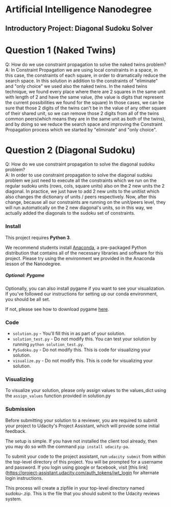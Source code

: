 # Artificial Intelligence Nanodegree
## Introductory Project: Diagonal Sudoku Solver

# Question 1 (Naked Twins)
Q: How do we use constraint propagation to solve the naked twins problem?  
A: In Constraint Propagation we are using local constraints in a space, in this case, the constraints of each square,
 in order to dramatically reduce the search space.
  In this solution in addition to the constraints of "eliminate" and "only choice" we used also the naked twins.
  In the naked twins technique, we found every place where there are 2 squares in the same unit with length of 2 and have the same value,
  (the value is digits that represent the current possibilities we found for the square)
  In those cases, we can be sure that those 2 digits of the twins can't be in  the value of any other square of their shared unit,
  so we can remove those 2 digits from all of the twins common peers(which means they are in the same unit as both of the twins),
  and by doing so we reduce the search space and improving the Constraint Propagation process which we started by "eliminate" and "only choice".


# Question 2 (Diagonal Sudoku)
Q: How do we use constraint propagation to solve the diagonal sudoku problem?  
A: In order to use constraint propagation to solve the diagonal sudoku problem we just need to execute all the constraints which we run on the regular sudoku units (rows, cols, square units) also on the 2 new units the 2 diagonal.
In practice, we just have to add 2 new units to the unitlist which also changes the dictionary of units / peers respectively.
Now, after this change, because all our constraints are running on the unit/peers level, they will run automatically on the 2 new diagonal's units, so in this way, we actually added the diagonals to the sudoku set of constraints.

### Install

This project requires **Python 3**.

We recommend students install [Anaconda](https://www.continuum.io/downloads), a pre-packaged Python distribution that contains all of the necessary libraries and software for this project. 
Please try using the environment we provided in the Anaconda lesson of the Nanodegree.

##### Optional: Pygame

Optionally, you can also install pygame if you want to see your visualization. If you've followed our instructions for setting up our conda environment, you should be all set.

If not, please see how to download pygame [here](http://www.pygame.org/download.shtml).

### Code

* `solution.py` - You'll fill this in as part of your solution.
* `solution_test.py` - Do not modify this. You can test your solution by running `python solution_test.py`.
* `PySudoku.py` - Do not modify this. This is code for visualizing your solution.
* `visualize.py` - Do not modify this. This is code for visualizing your solution.

### Visualizing

To visualize your solution, please only assign values to the values_dict using the ```assign_values``` function provided in solution.py

### Submission
Before submitting your solution to a reviewer, you are required to submit your project to Udacity's Project Assistant, which will provide some initial feedback.  

The setup is simple.  If you have not installed the client tool already, then you may do so with the command `pip install udacity-pa`.  

To submit your code to the project assistant, run `udacity submit` from within the top-level directory of this project.  You will be prompted for a username and password.  If you login using google or facebook, visit [this link](https://project-assistant.udacity.com/auth_tokens/jwt_login for alternate login instructions.

This process will create a zipfile in your top-level directory named sudoku-<id>.zip.  This is the file that you should submit to the Udacity reviews system.

